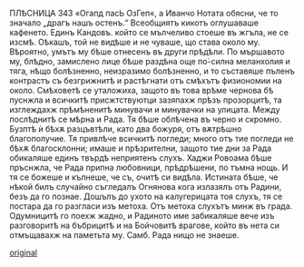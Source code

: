 ﻿ПЛѢСНИЦА
343
«Огапд пасЬ ОзГеп«, а Иванчо Нотата обясни, че то значало „драгъ нашъ остенъ.“
Всеобщиятъ кикотъ оглушаваше кафенето.
Единъ Кандовъ. който се мълчеливо стоеше въ жгъла, не се изсмѣ. Оѣкашъ, той не видѣше и не чуваше, що става около му. Вѣроятно, умътъ му бѣше отнесенъ въ други прѣдѣли. По мършавото му, блѣдно, замислено лице бѣше раздѣна още по́-силна меланхолия и тяга, нѣщо болѣзненно, неизразимо болѣзненно, и то съставяше пъленъ контрастъ съ безгрижнитѣ и растѣгнати отъ смѣхътъ физиономии на около.
Смѣховетѣ се уталожиха, защото въ това врѣме чернова бѣ пуснжла и всичкитѣ присжтствуютци зазяпахж прѣзъ прозорцитѣ, та изглеждахж прѣмѣненитѣ минувачи и минувачки на улицата.
Между послѣднитѣ се мѣрна и Рада.
Тя бѣше облѣчена въ черно и скромно. Бузптѣ ѝ бѣхѫ разцъвтѣли, като два божуря, отъ вѫтрѣшно благополучие. Тя привлѣче всичкитѣ погледи; много отъ тие погледи не бѣхѫ благосклонни; имаше и прѣзрителни, защото тие дни за Рада обикаляше единъ твърдѣ неприятенъ слухъ.
Хаджи Ровоама бѣше пръснжла, че Рада припна любовници, прѣдрѣшени, по тъмна нощь. И тя се божеше и кълнеше, че съ, очитѣ си видѣла.
Истината бѣше, че нѣкой билъ случайно съгледалъ Огнянова кога излазялъ отъ Радини, безъ да го познае. Дошълъ до ухото на калугерицата тоя слухъ, тя се постара да го разгласи изъ метоха.
Отъ метоха слухътъ минж въ града. Одумницитѣ го поехж жадно, и Радиното име забикаляше вече изъ разговоритѣ на бъбрицитѣ и на Бойчовитѣ врагове, който въ нета си отмъщавахж на паметьта му.
Самб. Рада нищо не знаеше.

[original](images/384.jpg)